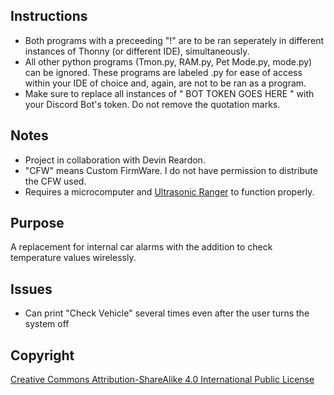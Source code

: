 ## Instructions
- Both programs with a preceeding "!" are to be ran seperately in different instances of Thonny (or different IDE), simultaneously.
- All other python programs (Tmon.py, RAM.py, Pet Mode.py, mode.py) can be ignored. These programs are labeled .py for ease of access within your IDE of choice and, again, are not to be ran as a program.
- Make sure to replace all instances of " BOT TOKEN GOES HERE " with your Discord Bot's token. Do not remove the quotation marks.


## Notes
- Project in collaboration with Devin Reardon.
- "CFW" means Custom FirmWare. I do not have permission to distribute the CFW used.
- Requires a microcomputer and [Ultrasonic Ranger](https://wiki.seeedstudio.com/Grove-Ultrasonic_Ranger/) to function properly.


## Purpose

A replacement for internal car alarms with the addition to check temperature values wirelessly.


## Issues

- Can print "Check Vehicle" several times even after the user turns the system off


## Copyright

[Creative Commons Attribution-ShareAlike 4.0 International Public
License](https://creativecommons.org/licenses/by-sa/4.0/deed.en)
